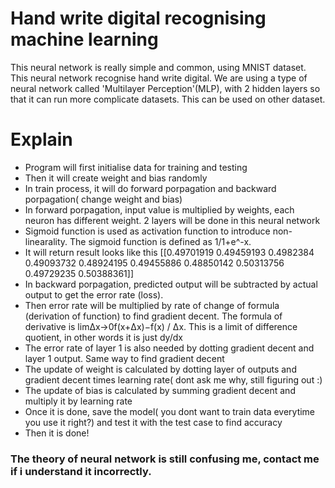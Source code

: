 
Hand write digital recognising machine learning
=======================================================
This neural network is really simple and common, using MNIST dataset. This neural network recognise hand write digital. 
We are using a type of neural network called 'Multilayer Perception'(MLP), with 2 hidden layers so that it can run more complicate datasets. This can be used on other dataset. 

Explain
=======================================================
- Program will first initialise data for training and testing 
- Then it will create weight and bias randomly
- In train process, it will do forward porpagation and backward porpagation( change weight and bias) 
- In forward porpagation, input value is multiplied by weights, each neuron has different weight. 2 layers will be done in this neural network
- Sigmoid function is used as activation function to introduce non-linearality. The sigmoid function is defined as 1/1+e^-x.
- It will return result looks like this [[0.49701919 0.49459193 0.4982384  0.49093732 0.48924195 0.49455886 0.48850142 0.50313756 0.49729235 0.50388361]]
- In backward porpagation, predicted output will be subtracted by actual output to get the error rate (loss).  
- Then error rate will be multiplied by rate of change of formula (derivation of function) to find gradient decent. The formula of derivative is limΔx→0f(x+Δx)−f(x) / Δx. This is a limit of difference quotient, in other words it is just dy/dx
- The error rate of layer 1 is also needed by dotting gradient decent and layer 1 output. Same way to find gradient decent
- The update of weight is calculated by dotting layer of outputs and gradient decent times learning rate( dont ask me why, still figuring out :)
- The update of bias is calculated by summing gradient decent and multiply it by learning rate
- Once it is done, save the model( you dont want to train data everytime you use it right?) and test it with the test case to find accuracy
- Then it is done!

### The theory of neural network is still confusing me, contact me if i understand it incorrectly.
